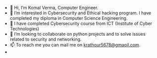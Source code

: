 - 👋 Hi, I’m Komal Verma, Computer Engineer.
- 👀 I’m interested in Cybersecurity and Ethical hacking program. I have completed my diploma in Computer Science Engineering.
- 🌱 I have completed Cybersecurity course from ICT (Institute of Cyber Technologies)
- 💞️ I’m looking to collaborate on python projects and to solve issues related to security and networking.
- 📫 To reach me you can mail me on krathour5678@gmaoil.com.
- <!---
Kverma99/Kverma99 is a ✨ special ✨ repository because its `README.md` (this file) appears on your GitHub profile.
You can click the Preview link to take a look at your changes.
--->
